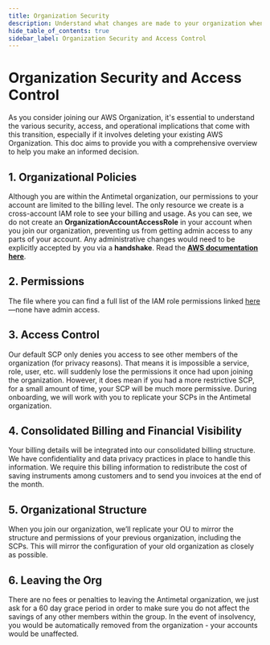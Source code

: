 ```yaml
---
title: Organization Security
description: Understand what changes are made to your organization when you connect Antimetal.
hide_table_of_contents: true
sidebar_label: Organization Security and Access Control
---
```


# Organization Security and Access Control

As you consider joining our AWS Organization, it's essential to understand the various security, access, and operational implications that come with this transition, especially if it involves deleting your existing AWS Organization. This doc aims to provide you with a comprehensive overview to help you make an informed decision.

## 1. Organizational Policies

Although you are within the Antimetal organization, our permissions to your account are limited to the billing level. The only resource we create is a cross-account IAM role to see your billing and usage. As you can see, we do not create an **OrganizationAccountAccessRole** in your account when you join our organization, preventing us from getting admin access to any parts of your account. Any administrative changes would need to be explicitly accepted by you via a **handshake**. Read the [<u>**AWS documentation here**</u>](https://docs.aws.amazon.com/organizations/latest/userguide/orgs_manage_accounts_invites.html#:~:text=However%2C%20unlike%20created%20accounts%2C%20the%20OrganizationAccountAccessRole%20IAM%20role%20is%20not%20automatically%20created%20in%20the%20member%20account%20with%20permissions%20for%20the%20management%20account%20to%20assume.).

## 2. Permissions

The file where you can find a full list of the IAM role permissions linked [here](security/iam_roles_explained.md)—none have admin access.

## 3. Access Control

Our default SCP only denies you access to see other members of the organization (for privacy reasons). That means it is impossible a service, role, user, etc. will suddenly lose the permissions it once had upon joining the organization. However, it does mean if you had a more restrictive SCP, for a small amount of time, your SCP will be much more permissive. During onboarding, we will work with you to replicate your SCPs in the Antimetal organization.

## 4. Consolidated Billing and Financial Visibility

Your billing details will be integrated into our consolidated billing structure. We have confidentiality and data privacy practices in place to handle this information. We require this billing information to redistribute the cost of saving instruments among customers and to send you invoices at the end of the month.

## 5. Organizational Structure

When you join our organization, we’ll replicate your OU to mirror the structure and permissions of your previous organization, including the SCPs. This will mirror the configuration of your old organization as closely as possible.

## 6. Leaving the Org

There are no fees or penalties to leaving the Antimetal organization, we just ask for a 60 day grace period in order to make sure you do not affect the savings of any other members within the group. In the event of insolvency, you would be automatically removed from the organization - your accounts would be unaffected.
